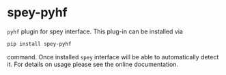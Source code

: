 # spey-pyhf

``pyhf`` plugin for spey interface. This plug-in can be installed via

```bash
pip install spey-pyhf
```

command. Once installed ``spey`` interface will be able to automatically detect it.
For details on usage please see the online documentation.
